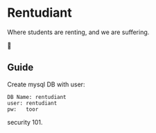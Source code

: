# Rentudiant

Where students are renting, and we are suffering.

:handshake:

## Guide

Create mysql DB with user:
```
DB Name: rentudiant
user: rentudiant
pw:   toor
```
security 101.

